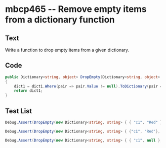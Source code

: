 # mbcp465 -- Remove empty items from a dictionary function

## Text

Write a function to drop empty items from a given dictionary.

## Code

```csharp
public Dictionary<string, object> DropEmpty(Dictionary<string, object> dict1)
{
    dict1 = dict1.Where(pair => pair.Value != null).ToDictionary(pair => pair.Key, pair => pair.Value);
    return dict1;
}
```

## Test List

```csharp
Debug.Assert(DropEmpty(new Dictionary<string, string> { { "c1", "Red" }, { "c2", "Green" }, { "c3", null } }).SequenceEqual(new Dictionary<string, string> { { "c1", "Red" }, { "c2", "Green" } }));
```

```csharp
Debug.Assert(DropEmpty(new Dictionary<string, string> { {"c1", "Red"}, {"c2", null}, {"c3", null} }).SequenceEqual(new Dictionary<string, string> { {"c1", "Red"} }));
```

```csharp
Debug.Assert(DropEmpty(new Dictionary<string, string> { { "c1", null }, { "c2", "Green" }, { "c3", null } }).SequenceEqual(new Dictionary<string, string> { { "c2", "Green" } }));
```
